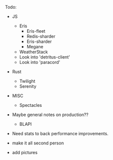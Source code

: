 Todo:

- JS

  - Eris
    - Eris-fleet
    - Redis-sharder
    - Eris-sharder
    - Megane
  - WeatherStack
  - Look into 'detritus-client'
  - Look into 'paracord'

- Rust

  - Twilight
  - Serenity

- MISC

  - Spectacles

- Maybe general notes on production??

  - BLAPI

- Need stats to back performance improvements.
- make it all second person
- add pictures
